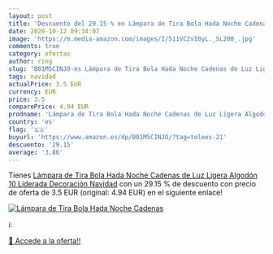 ```yaml
---
layout: post
title: 'Descuento del 29.15 % en Lámpara de Tira Bola Hada Noche Cadenas '
date: 2020-10-12 09:34:07
image: 'https://m.media-amazon.com/images/I/511VC2vI0yL._SL200_.jpg'
comments: true
category: ofertas
author: ring
slug: 'B01M5CINJO-es Lámpara de Tira Bola Hada Noche Cadenas de Luz Ligera...'
tags: navidad
actualPrice: 3.5 EUR
currency: EUR
price: 3.5
comparePrice: 4.94 EUR
prodname: 'Lámpara de Tira Bola Hada Noche Cadenas de Luz Ligera Algodón 10 Liderada Decoración Navidad'
country: 'es'
flag: '🇪🇸'
buyurl: 'https://www.amazon.es/dp/B01M5CINJO/?tag=tolees-21'
descuento: '29.15'
average: '3.86'
---
```


Tienes [Lámpara de Tira Bola Hada Noche Cadenas de Luz Ligera Algodón 10 Liderada Decoración Navidad](https://www.amazon.es/dp/B01M5CINJO/?tag=tolees-21) con un 29.15 % de descuento con precio de oferta de 3.5 EUR (original: 4.94 EUR) en el siguiente enlace!

[![Lámpara de Tira Bola Hada Noche Cadenas ](https://m.media-amazon.com/images/I/511VC2vI0yL._SL200_.jpg)](https://www.amazon.es/dp/B01M5CINJO/?tag=tolees-21)

ℹ️:


[🛒 Accede a la oferta!!](https://www.amazon.es/dp/B01M5CINJO/?tag=tolees-21)
